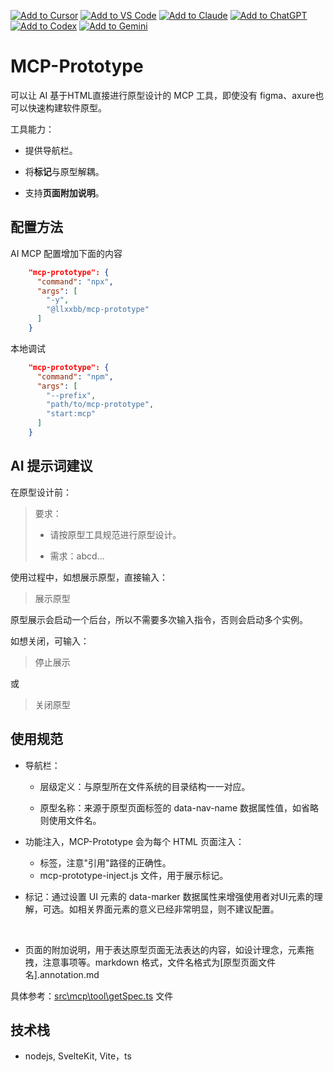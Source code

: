 [![Add to Cursor](https://fastmcp.me/badges/cursor_dark.svg)](https://fastmcp.me/MCP/Details/924/web-prototyping)
[![Add to VS Code](https://fastmcp.me/badges/vscode_dark.svg)](https://fastmcp.me/MCP/Details/924/web-prototyping)
[![Add to Claude](https://fastmcp.me/badges/claude_dark.svg)](https://fastmcp.me/MCP/Details/924/web-prototyping)
[![Add to ChatGPT](https://fastmcp.me/badges/chatgpt_dark.svg)](https://fastmcp.me/MCP/Details/924/web-prototyping)
[![Add to Codex](https://fastmcp.me/badges/codex_dark.svg)](https://fastmcp.me/MCP/Details/924/web-prototyping)
[![Add to Gemini](https://fastmcp.me/badges/gemini_dark.svg)](https://fastmcp.me/MCP/Details/924/web-prototyping)

# MCP-Prototype

可以让 AI 基于HTML直接进行原型设计的 MCP 工具，即使没有 figma、axure也可以快速构建软件原型。

工具能力：

- 提供导航栏。

- 将**标记**与原型解耦。

- 支持**页面附加说明**。

## 配置方法

AI MCP 配置增加下面的内容

```json
    "mcp-prototype": {
      "command": "npx",
      "args": [
        "-y",
        "@llxxbb/mcp-prototype"
      ]
    }
```

本地调试

```json
    "mcp-prototype": {
      "command": "npm",
      "args": [
        "--prefix",
        "path/to/mcp-prototype",
        "start:mcp"
      ]
    }
```

## AI 提示词建议

在原型设计前：

> 要求：
> 
> - 请按原型工具规范进行原型设计。
> 
> - 需求：abcd...

使用过程中，如想展示原型，直接输入：

> 展示原型

原型展示会启动一个后台，所以不需要多次输入指令，否则会启动多个实例。

如想关闭，可输入：

> 停止展示

或

> 关闭原型

## 使用规范

- 导航栏：
  
  - 层级定义：与原型所在文件系统的目录结构一一对应。
  
  - 原型名称：来源于原型页面标签的 data-nav-name 数据属性值，如省略则使用文件名。

- 功能注入，MCP-Prototype 会为每个 HTML 页面注入：
  
  - <base href="/html/"> 标签，注意"引用"路径的正确性。
  - mcp-prototype-inject.js 文件，用于展示标记。

- 标记：通过设置 UI 元素的 data-marker 数据属性来增强使用者对UI元素的理解，可选。如相关界面元素的意义已经非常明显，则不建议配置。
  
                        

- 页面的附加说明，用于表达原型页面无法表达的内容，如设计理念，元素拖拽，注意事项等。markdown 格式，文件名格式为[原型页面文件名].annotation.md

具体参考：[src\mcp\tool\getSpec.ts](src\mcp\tool\getSpec.ts) 文件

## 技术栈

- nodejs, SvelteKit, Vite，ts 